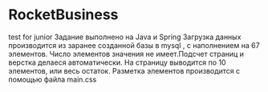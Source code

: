 # RocketBusiness
 test for junior
 Задание выполнено на Java и Spring
Загрузка данных производится из заранее созданной базы в mysql ,  с наполнением на 67 элементов. Число элементов значения не имеет.Подсчет страниц и верстка делаеся автоматически.
На страницу выводится по 10 элементов, или весь остаток.
Разметка элементов производится с помощью файла main.css
